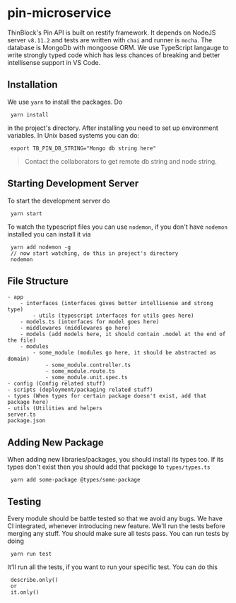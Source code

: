 # pin-microservice

ThinBlock's Pin API is built on restify framework. It depends on NodeJS server `v8.11.2` and tests are written with `chai` and runner is `mocha`. The database is MongoDb with mongoose ORM. We use TypeScript langauge to write strongly typed code which has less chances of breaking and better intellisense support in VS Code.

## Installation
We use `yarn` to install the packages. Do
```
 yarn install
```
in the project's directory. After installing you need to set up environment variables. In Unix based systems you can do:
```
 export TB_PIN_DB_STRING="Mongo db string here"
```

> Contact the collaborators to get remote db string and node string.

## Starting Development Server
To start the development server do
```
 yarn start
```
To watch the typescript files you can use `nodemon`, if you don't have `nodemon` installed you can install it via
```
 yarn add nodemon -g
 // now start watching, do this in project's directory
 nodemon
```

## File Structure
```
- app
	- interfaces (interfaces gives better intellisense and strong type)
		- utils (typescript interfaces for utils goes here)
	- models.ts (interfaces for model goes here)
	- middlewares (middlewares go here)
	- models (add models here, it should contain .model at the end of the file)
	- modules
		- some_module (modules go here, it should be abstracted as domain)
			- some_module.controller.ts
			- some_module.route.ts
			- some_module.unit.spec.ts
- config (Config related stuff)
- scripts (deployment/packaging related stuff)
- types (When types for certain package doesn't exist, add that package here)
- utils (Utilities and helpers
server.ts
package.json
```

## Adding New Package
When adding new libraries/packages, you should install its types too. If its types don't exist then you should add that package to `types/types.ts`
```
 yarn add some-package @types/some-package
```

## Testing
Every module should be battle tested so that we avoid any bugs. We have CI integrated, whenever introducing new feature. We'll run the tests before merging any stuff. You should make sure all tests pass.
You can run tests by doing
```
 yarn run test
```

It'll run all the tests, if you want to run your specific test. You can do this
```
 describe.only()
 or
 it.only()
```


